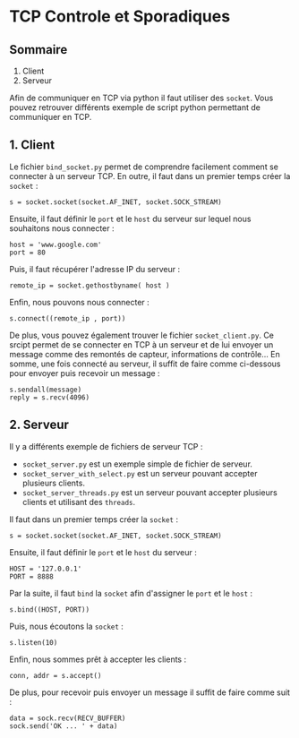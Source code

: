 # TCP Controle et Sporadiques

## Sommaire
1. Client
2. Serveur

Afin de communiquer en TCP via python il faut utiliser des ```socket```.
Vous pouvez retrouver différents exemple de script python permettant de communiquer en TCP.

## 1. Client

Le fichier ```bind_socket.py``` permet de comprendre facilement comment se connecter à un serveur TCP.
En outre, il faut dans un premier temps créer la ```socket``` :
```
s = socket.socket(socket.AF_INET, socket.SOCK_STREAM)
```

Ensuite, il faut définir le ```port``` et le ```host``` du serveur sur lequel nous souhaitons nous connecter :
```
host = 'www.google.com'
port = 80
```

Puis, il faut récupérer l'adresse IP du serveur :
```
remote_ip = socket.gethostbyname( host )
```

Enfin, nous pouvons nous connecter :
```
s.connect((remote_ip , port))
```

De plus, vous pouvez également trouver le fichier ```socket_client.py```. Ce srcipt permet de se connecter en TCP à un serveur et de lui envoyer un message comme des remontés de capteur, informations de contrôle...
En somme, une fois connecté au serveur, il suffit de faire comme ci-dessous pour envoyer puis recevoir un message :
```
s.sendall(message)
reply = s.recv(4096)
```

## 2. Serveur

Il y a différents exemple de fichiers de serveur TCP :
* ```socket_server.py``` est un exemple simple de fichier de serveur. 
* ```socket_server_with_select.py``` est un serveur pouvant accepter plusieurs clients.
* ```socket_server_threads.py``` est un serveur pouvant accepter plusieurs clients et utilisant des ```threads```.

Il faut dans un premier temps créer la ```socket``` :
```
s = socket.socket(socket.AF_INET, socket.SOCK_STREAM)
```

Ensuite, il faut définir le ```port``` et le ```host``` du serveur :
```
HOST = '127.0.0.1'
PORT = 8888	
```

Par la suite, il faut ```bind``` la ```socket``` afin d'assigner le ```port``` et le ```host``` :
```
s.bind((HOST, PORT))
```

Puis, nous écoutons la ```socket``` :
```
s.listen(10)
```

Enfin, nous sommes prêt à accepter les clients :
```
conn, addr = s.accept()
```

De plus, pour recevoir puis envoyer un message il suffit de faire comme suit :
```
data = sock.recv(RECV_BUFFER)
sock.send('OK ... ' + data)
```